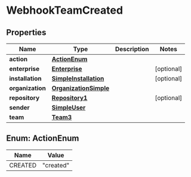 

# WebhookTeamCreated


## Properties

| Name | Type | Description | Notes |
|------------ | ------------- | ------------- | -------------|
|**action** | [**ActionEnum**](#ActionEnum) |  |  |
|**enterprise** | [**Enterprise**](Enterprise.md) |  |  [optional] |
|**installation** | [**SimpleInstallation**](SimpleInstallation.md) |  |  [optional] |
|**organization** | [**OrganizationSimple**](OrganizationSimple.md) |  |  |
|**repository** | [**Repository1**](Repository1.md) |  |  [optional] |
|**sender** | [**SimpleUser**](SimpleUser.md) |  |  |
|**team** | [**Team3**](Team3.md) |  |  |



## Enum: ActionEnum

| Name | Value |
|---- | -----|
| CREATED | &quot;created&quot; |



